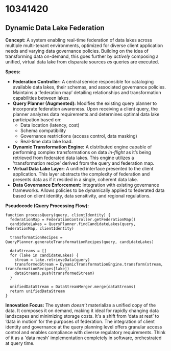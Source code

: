 # 10341420

## Dynamic Data Lake Federation

**Concept:** A system enabling real-time federation of data lakes across multiple multi-tenant environments, optimized for diverse client application needs and varying data governance policies. Building on the idea of transforming data on-demand, this goes further by *actively* composing a unified, virtual data lake from disparate sources *as* queries are executed.

**Specs:**

*   **Federation Controller:** A central service responsible for cataloging available data lakes, their schemas, and associated governance policies. Maintains a ‘federation map’ detailing relationships and transformation capabilities between lakes.
*   **Query Planner (Augmented):** Modifies the existing query planner to incorporate federation awareness. Upon receiving a client query, the planner analyzes data requirements and determines optimal data lake participation based on:
    *   Data location (latency, cost)
    *   Schema compatibility
    *   Governance restrictions (access control, data masking)
    *   Real-time data lake load.
*   **Dynamic Transformation Engine:**  A distributed engine capable of performing complex transformations on data *in-flight* as it’s being retrieved from federated data lakes. This engine utilizes a 'transformation recipe' derived from the query and federation map.
*   **Virtual Data Lake Layer:** A unified interface presented to the client application. This layer abstracts the complexity of federation and presents data as if it resided in a single, coherent data lake.
*   **Data Governance Enforcement:**  Integration with existing governance frameworks. Allows policies to be dynamically applied to federated data based on client identity, data sensitivity, and regional regulations.

**Pseudocode (Query Processing Flow):**

```
function processQuery(query, clientIdentity) {
  federationMap = FederationController.getFederationMap()
  candidateLakes = QueryPlanner.findCandidateLakes(query, federationMap, clientIdentity)

  transformationRecipes = QueryPlanner.generateTransformationRecipes(query, candidateLakes)

  dataStreams = []
  for (lake in candidateLakes) {
    stream = lake.retrieveData(query)
    transformedStream = DynamicTransformationEngine.transform(stream, transformationRecipes[lake])
    dataStreams.push(transformedStream)
  }

  unifiedDataStream = DataStreamMerger.merge(dataStreams)
  return unifiedDataStream
}
```

**Innovation Focus:** The system *doesn’t* materialize a unified copy of the data. It composes it on demand, making it ideal for rapidly changing data landscapes and minimizing storage costs.  It's a shift from ‘data at rest’ to ‘data in motion’ for the purposes of federation.  The integration of client identity and governance at the query planning level offers granular access control and enables compliance with diverse regulatory requirements. Think of it as a 'data mesh' implementation completely in software, orchestrated at query time.